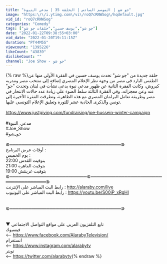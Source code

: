 ```yaml
---
title: "جو شو | الموسم السادس | الحلقة 35 | مدعي النبوة"
image: "https:\/\/i.ytimg.com\/vi\/roQ7cRNWSog\/hqdefault.jpg"
vid_id: "roQ7cRNWSog"
categories: "Comedy"
tags: ["جو شو","يوسف حسين","حلقات جو شو"]
date: "2022-01-22T09:38:55+03:00"
vid_date: "2022-01-20T19:11:15Z"
duration: "PT44M5S"
viewcount: "1395226"
likeCount: "43839"
dislikeCount: ""
channel: "Joe Show - جو شو"
---
```

{% raw %}حلقة جديدة من &quot;جو شو&quot; تحدث يوسف حسين في الفقرة الأولى منها عن الطقس البارد في مصر من وجهة نظر الإعلام المصري إضافة إلى منتخب مصر ومدربه كيروش، وكانت الفقرة الثانية عن ظهور مدعي نبوة يدعى نشأت في لبنان وتحدث &quot;جو&quot; عنه وعن معجزاته، وفي الفقرة الثالثة سلط الضوء على زيادة عدد حالات الانتحار في مصر وطريقة تعامل البرلمان المصري مع هذه الظاهرة، وتطرقت الفقرة الأخيرة إلى تونس والذكرى الحادية عشر للثورة وتعليق الإعلام التونسي عليها.<br /><br /><a rel="nofollow" target="blank" href="https://www.justgiving.com/fundraising/joe-hussein-winter-campaign">https://www.justgiving.com/fundraising/joe-hussein-winter-campaign</a><br /><br />#مدعي_النبوة<br />#Joe_Show  <br />#جو_شو <br /><br />⋐════════════════════════════════════⋑<br />أوقات عرض البرنامج :<br />يوم الخميس :<br />22:00 بتوقيت القدس <br />21:00 بتوقيت القاهرة  <br />19:00 بتوقيت غرينتش<br />⋐═════════════════════════⋐════════════════════════════════════⋑<br />رابط البث المباشر على الإنترنت : <a rel="nofollow" target="blank" href="http://alaraby.com/live">http://alaraby.com/live</a><br />رابط البث المباشر على اليوتيوب : <a rel="nofollow" target="blank" href="https://youtu.be/S00iP_xRgHI">https://youtu.be/S00iP_xRgHI</a><br /><br /><br />⋐════════════════════════════════════⋑<br /><br /><br />▼ تابع التلفزيون العربي على مواقع التواصل الاجتماعي<br />فيسبوك<br />⟵ <a rel="nofollow" target="blank" href="https://www.facebook.com/AlarabyTelevision/">https://www.facebook.com/AlarabyTelevision/</a><br />انستغرام<br />⟵ <a rel="nofollow" target="blank" href="https://www.instagram.com/alarabytv">https://www.instagram.com/alarabytv</a><br />تويتر<br />⟵ <a rel="nofollow" target="blank" href="https://twitter.com/alarabytv">https://twitter.com/alarabytv</a>{% endraw %}
